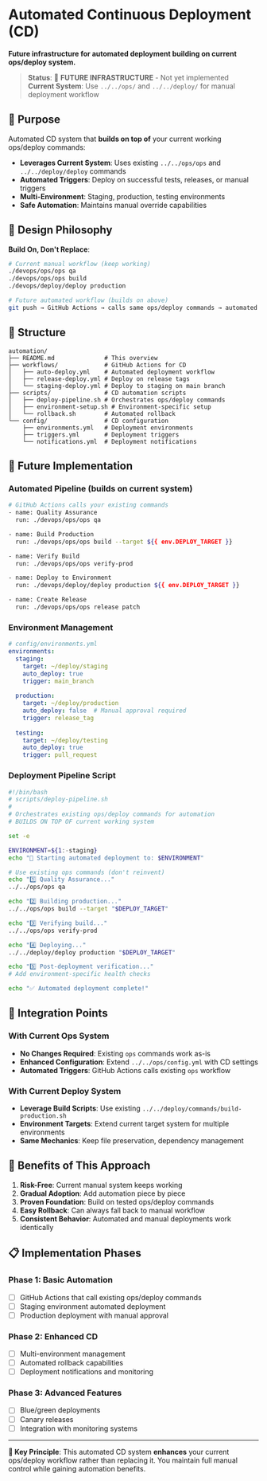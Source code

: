 # Automated Continuous Deployment (CD)

**Future infrastructure for automated deployment building on current ops/deploy system.**

> **Status**: 🚧 **FUTURE INFRASTRUCTURE** - Not yet implemented  
> **Current System**: Use `../../ops/` and `../../deploy/` for manual deployment workflow

## 🎯 **Purpose**

Automated CD system that **builds on top of** your current working ops/deploy commands:

- **Leverages Current System**: Uses existing `../../ops/ops` and `../../deploy/deploy` commands
- **Automated Triggers**: Deploy on successful tests, releases, or manual triggers
- **Multi-Environment**: Staging, production, testing environments
- **Safe Automation**: Maintains manual override capabilities

## 🔧 **Design Philosophy**

**Build On, Don't Replace**:
```bash
# Current manual workflow (keep working)
./devops/ops/ops qa
./devops/ops/ops build  
./devops/deploy/deploy production

# Future automated workflow (builds on above)
git push → GitHub Actions → calls same ops/deploy commands → automated deployment
```

## 📁 **Structure**

```
automation/
├── README.md              # This overview
├── workflows/             # GitHub Actions for CD
│   ├── auto-deploy.yml    # Automated deployment workflow
│   ├── release-deploy.yml # Deploy on release tags
│   └── staging-deploy.yml # Deploy to staging on main branch
├── scripts/               # CD automation scripts
│   ├── deploy-pipeline.sh # Orchestrates ops/deploy commands
│   ├── environment-setup.sh # Environment-specific setup
│   └── rollback.sh        # Automated rollback
└── config/                # CD configuration
    ├── environments.yml   # Deployment environments
    ├── triggers.yml       # Deployment triggers
    └── notifications.yml  # Deployment notifications
```

## 🚀 **Future Implementation**

### **Automated Pipeline** (builds on current system)
```bash
# GitHub Actions calls your existing commands
- name: Quality Assurance
  run: ./devops/ops/ops qa

- name: Build Production  
  run: ./devops/ops/ops build --target ${{ env.DEPLOY_TARGET }}

- name: Verify Build
  run: ./devops/ops/ops verify-prod

- name: Deploy to Environment
  run: ./devops/deploy/deploy production ${{ env.DEPLOY_TARGET }}

- name: Create Release
  run: ./devops/ops/ops release patch
```

### **Environment Management**
```yaml
# config/environments.yml
environments:
  staging:
    target: ~/deploy/staging
    auto_deploy: true
    trigger: main_branch
    
  production:
    target: ~/deploy/production  
    auto_deploy: false  # Manual approval required
    trigger: release_tag
    
  testing:
    target: ~/deploy/testing
    auto_deploy: true
    trigger: pull_request
```

### **Deployment Pipeline Script**
```bash
#!/bin/bash
# scripts/deploy-pipeline.sh
# 
# Orchestrates existing ops/deploy commands for automation
# BUILDS ON TOP OF current working system

set -e

ENVIRONMENT=${1:-staging}
echo "🚀 Starting automated deployment to: $ENVIRONMENT"

# Use existing ops commands (don't reinvent)
echo "1️⃣ Quality Assurance..."
../../ops/ops qa

echo "2️⃣ Building production..."  
../../ops/ops build --target "$DEPLOY_TARGET"

echo "3️⃣ Verifying build..."
../../ops/ops verify-prod

echo "4️⃣ Deploying..."
../../deploy/deploy production "$DEPLOY_TARGET"

echo "5️⃣ Post-deployment verification..."
# Add environment-specific health checks

echo "✅ Automated deployment complete!"
```

## 🔗 **Integration Points**

### **With Current Ops System**
- **No Changes Required**: Existing `ops` commands work as-is
- **Enhanced Configuration**: Extend `../../ops/config.yml` with CD settings
- **Automated Triggers**: GitHub Actions calls existing `ops` workflow

### **With Current Deploy System**  
- **Leverage Build Scripts**: Use existing `../../deploy/commands/build-production.sh`
- **Environment Targets**: Extend current target system for multiple environments
- **Same Mechanics**: Keep file preservation, dependency management

## 🎯 **Benefits of This Approach**

1. **Risk-Free**: Current manual system keeps working
2. **Gradual Adoption**: Add automation piece by piece  
3. **Proven Foundation**: Build on tested ops/deploy commands
4. **Easy Rollback**: Can always fall back to manual workflow
5. **Consistent Behavior**: Automated and manual deployments work identically

## 📋 **Implementation Phases**

### **Phase 1**: Basic Automation
- [ ] GitHub Actions that call existing ops/deploy commands
- [ ] Staging environment automated deployment
- [ ] Production deployment with manual approval

### **Phase 2**: Enhanced CD
- [ ] Multi-environment management
- [ ] Automated rollback capabilities  
- [ ] Deployment notifications and monitoring

### **Phase 3**: Advanced Features
- [ ] Blue/green deployments
- [ ] Canary releases
- [ ] Integration with monitoring systems

---

**🎯 Key Principle**: This automated CD system **enhances** your current ops/deploy workflow rather than replacing it. You maintain full manual control while gaining automation benefits.
